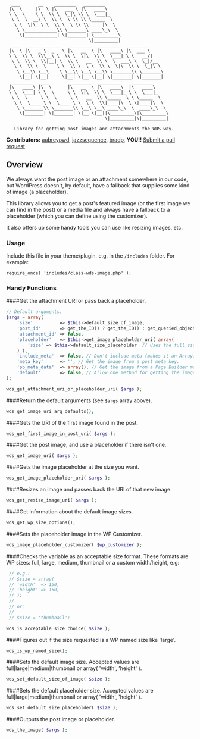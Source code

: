 
      ___       __    ________   ________
     |\  \     |\  \ |\   ___ \ |\   ____\
     \ \  \    \ \  \\ \  \_|\ \\ \  \___|_
      \ \  \  __\ \  \\ \  \ \\ \\ \_____  \
       \ \  \|\__\_\  \\ \  \_\\ \\|____|\  \
        \ \____________\\ \_______\ ____\_\  \
         \|____________| \|_______||\_________\
                                   \|_________|
      ___   _____ ______    ________   ________   _______
     |\  \ |\   _ \  _   \ |\   __  \ |\   ____\ |\  ___ \
     \ \  \\ \  \\\__\ \  \\ \  \|\  \\ \  \___| \ \   __/|
      \ \  \\ \  \\|__| \  \\ \   __  \\ \  \  ___\ \  \_|/__
       \ \  \\ \  \    \ \  \\ \  \ \  \\ \  \|\  \\ \  \_|\ \
        \ \__\\ \__\    \ \__\\ \__\ \__\\ \_______\\ \_______\
         \|__| \|__|     \|__| \|__|\|__| \|_______| \|_______|
      ________   ___        ________   ________    ________
     |\   ____\ |\  \      |\   __  \ |\   ____\  |\   ____\
     \ \  \___| \ \  \     \ \  \|\  \\ \  \___|_ \ \  \___|_
      \ \  \     \ \  \     \ \   __  \\ \_____  \ \ \_____  \
       \ \  \____ \ \  \____ \ \  \ \  \\|____|\  \ \|____|\  \
        \ \_______\\ \_______\\ \__\ \__\ ____\_\  \  ____\_\  \
         \|_______| \|_______| \|__|\|__||\_________\|\_________\
                                         \|_________|\|_________|

       Library for getting post images and attachments the WDS way.

**Contributors:** [aubreypwd](https://github.com/aubreypwd), [jazzsequence](https://github.com/jazzsequence), [bradp](https://github.com/bradp), **YOU!!** [Submit a pull request](https://github.com/WebDevStudios/WDS-Image-Class/pulls)

## Overview

We always want the post image or an attachment somewhere in our code, but WordPress doesn't, by default, have a fallback that supplies some kind of image (a placeholder).

This library allows you to get a post's featured image (or the first image we can find in the post) or a media file and always have a fallback to a placeholder (which you can define using the customizer).

It also offers up some handy tools you can use like resizing images, etc.

### Usage

Include this file in your theme/plugin, e.g. in the `/includes` folder. For example:

```
require_once( 'includes/class-wds-image.php' );
```

### Handy Functions ###

####Get the attachment URI or pass back a placeholder.

```php
// Default arguments.
$args = array(
	'size'          => $this->default_size_of_image,
	'post_id'       => get_the_ID() ? get_the_ID() : get_queried_object_id(), // Use the post id if in the loop.
	'attachment_id' => false,
	'placeholder'   => $this->get_image_placeholder_uri( array(
		'size' => $this->default_size_placeholder  // Uses the full size or the set placeholder size.
	) ),
	'include_meta'  => false, // Don't include meta (makes it an Array).
	'meta_key'      => '', // Get the image from a post meta key.
	'pb_meta_data'  => array(), // Get the image from a Page Builder meta field.
	'default'       => false, // Allow one method for getting the image override others that might also exist.
);

wds_get_attachment_uri_or_placeholder_uri( $args );
```

####Return the default arguments (see `$args` array above).

```php
wds_get_image_uri_arg_defaults();
```

####Gets the URI of the first image found in the post.

```php
wds_get_first_image_in_post_uri( $args );
```

####Get the post image, and use a placeholder if there isn't one.

```php
wds_get_image_uri( $args );
```

####Gets the image placeholder at the size you want.

```php
wds_get_image_placeholder_uri( $args );
```

####Resizes an image and passes back the URI of that new image.

```php
wds_get_resize_image_uri( $args );
```

####Get information about the default image sizes.

```php
wds_get_wp_size_options();
```


####Sets the placeholder image in the WP Customizer.

```php
wds_image_placeholder_customizer( $wp_customizer );
```

####Checks the variable as an acceptable size format.
These formats are WP sizes: full, large, medium, thumbnail or a custom width/height, e.g:

```php
 // e.g.:
 // $size = array(
 //	'width'  => 150,
 //	'height' => 150,
 // );
 //
 // or:
 //
 // $size = 'thumbnail';

wds_is_acceptable_size_choice( $size );
```

####Figures out if the size requested is a WP named size like 'large'.

```php
wds_is_wp_named_size();
```

####Sets the default image size.
Accepted values are full|large|medium|thumbnail or array( 'width', 'height' ).

```php
wds_set_default_size_of_image( $size );
```

####Sets the default placeholder size.
Accepted values are full|large|medium|thumbnail or array( 'width', 'height' ).

```php
wds_set_default_size_placeholder( $size );
```

####Outputs the post image or placeholder.

```php
wds_the_image( $args );
```
